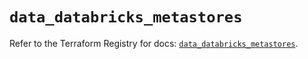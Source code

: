 # `data_databricks_metastores`

Refer to the Terraform Registry for docs: [`data_databricks_metastores`](https://registry.terraform.io/providers/databricks/databricks/1.61.0/docs/data-sources/metastores).
